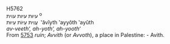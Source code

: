 <body>
  <p>H5762<br>  עיוּת    עיּות    עוית <sup> o</sup><br> עֲוִיתּ  עַיּוֹת  עַיוּת  ‎  ‛ăvı̂yth  ‛ayyôth  ‛ayûth  <br><i>av-veeth‘,</i> <i>ah-yoth‘,</i> <i>ah-yooth‘ </i><br>From <a href="h5753.htm">5753</a>  <i>ruin</i>; <i>Avvith</i> (or <i>Avvoth</i>), a place in Palestine: - Avith.<br></p>
 </body>